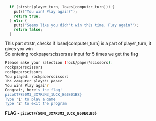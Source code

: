 ```C
  if (strstr(player_turn, loses[computer_turn])) {
    puts("You win! Play again?");
    return true;
  } else {
    puts("Seems like you didn't win this time. Play again?");
    return false;
  }
```
This part strstr, checks if loses[computer_turn] is a part of player_turn, it gives you win  
So entering rockpaperscissors as input for 5 times we get the flag

```bash
Please make your selection (rock/paper/scissors):
rockpaperscissors
rockpaperscissors
You played: rockpaperscissors
The computer played: paper
You win! Play again?
Congrats, here's the flag!
picoCTF{50M3_3X7R3M3_1UCK_B69E01B8}
Type '1' to play a game
Type '2' to exit the program
```

**FLAG - `picoCTF{50M3_3X7R3M3_1UCK_B69E01B8}`**
